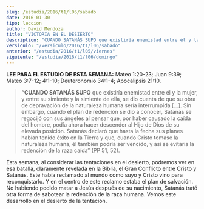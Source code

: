```yaml
---
slug: /estudia/2016/t1/l06/sabado
date: 2016-01-30
tipo: leccion
author: David Mendoza
title: "VICTORIA EN EL DESIERTO"
description: "CUANDO SATANÁS SUPO que existiría enemistad entre él y la mujer, y entre su  simiente y la simiente de ella, se dio cuenta de que su obra de depravación de  la naturaleza humana sería interrumpida..."
versiculo: "/versiculo/2016/t1/l06/sabado"
anterior: "/estudia/2016/t1/l05/viernes"
siguiente: "/estudia/2016/t1/l06/domingo"
---
```


**LEE PARA EL ESTUDIO DE ESTA SEMANA:** Mateo 1:20-23; Juan 9:39; Mateo 3:7-12; 4:1-10; Deuteronomio 34:1-4; Apocalipsis 21:10.

> **“CUANDO SATANÁS SUPO** que existiría enemistad entre él y la mujer, y entre su simiente y la simiente de ella, se dio cuenta de que su obra de depravación de la naturaleza humana sería interrumpida [...]. Sin embargo, cuando el plan de redención se dio a conocer, Satanás se regocijó con sus ángeles al pensar que, por haber causado la caída del hombre, podía ahora hacer descender al Hijo de Dios de su elevada posición. Satanás declaró que hasta la fecha sus planes habían tenido éxito en la Tierra y que, cuando Cristo tomase la naturaleza humana, él también podría ser vencido, y así se evitaría la redención de la raza caída” (PP 51, 52).

Esta semana, al considerar las tentaciones en el desierto, podremos ver en esa batalla, claramente revelada en la Biblia, el Gran Conflicto entre Cristo y Satanás. Este había reclamado al mundo como suyo y Cristo vino para reconquistarlo. Y en el centro de este reclamo estaba el plan de salvación. No habiendo podido matar a Jesús después de su nacimiento, Satanás trató otra forma de sabotear la redención de la raza humana. Vemos este desarrollo en el desierto de la tentación.
